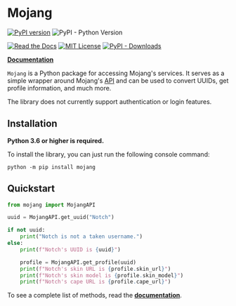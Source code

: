 # Mojang

[![PyPI version](https://badge.fury.io/py/mojang.svg)](https://badge.fury.io/py/mojang)
![PyPI - Python Version](https://img.shields.io/pypi/pyversions/mojang?style=flat-square)

[![Read the Docs](https://img.shields.io/readthedocs/mojang?style=flat-square)](https://mojang.readthedocs.io/en/latest/)
[![MIT License](https://img.shields.io/badge/License-MIT-yellow.svg)](https://github.com/summer/mojang/blob/master/LICENSE/)
[![PyPI - Downloads](https://img.shields.io/pypi/dm/mojang?style=flat-square)](https://pypistats.org/packages/mojang)

[**Documentation**](https://mojang.readthedocs.io/en/latest/)

`Mojang` is a Python package for accessing Mojang's services. It serves as a simple wrapper around Mojang's [API](https://wiki.vg/Mojang_API)
and can be used to convert UUIDs, get profile information, and much more. 

The library does not currently support authentication or login features.

## **Installation**

**Python 3.6 or higher is required.**

To install the library, you can just run the following console command:

```
python -m pip install mojang
```

## **Quickstart**

```py
from mojang import MojangAPI

uuid = MojangAPI.get_uuid("Notch")

if not uuid:
    print("Notch is not a taken username.")
else:
    print(f"Notch's UUID is {uuid}")

    profile = MojangAPI.get_profile(uuid)
    print(f"Notch's skin URL is {profile.skin_url}")
    print(f"Notch's skin model is {profile.skin_model}")
    print(f"Notch's cape URL is {profile.cape_url}")
```

To see a complete list of methods, read the [**documentation**](https://mojang.readthedocs.io/en/latest/).
